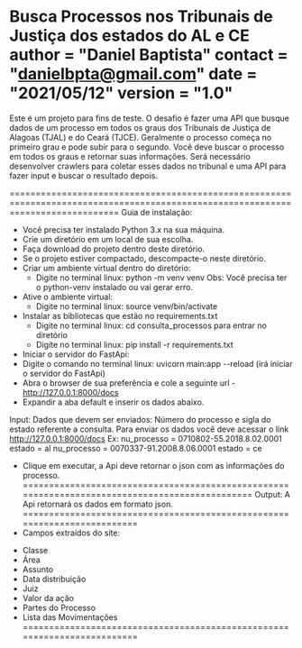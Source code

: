 Busca Processos nos Tribunais de Justiça dos estados do AL e CE
__author__ = "Daniel Baptista"
__contact__ = "danielbpta@gmail.com"
__date__ = "2021/05/12"
__version__ = "1.0"
===============================================================

Este é um projeto para fins de teste.
O desafio é fazer uma API que busque dados de um processo em todos os graus dos Tribunais de Justiça
de Alagoas (TJAL) e do Ceará (TJCE). Geralmente o processo começa no primeiro grau e pode subir para o segundo. 
Você deve buscar o processo em todos os graus e retornar suas informações.
Será necessário desenvolver crawlers para coletar esses dados no tribunal e uma API para fazer input e buscar o resultado depois.

=================================================================================================================================
Guia de instalação:
- Você precisa ter instalado Python 3.x na sua máquina.
- Crie um diretório em um local de sua escolha.
- Faça download do projeto dentro deste diretório.
- Se o projeto estiver compactado, descompacte-o neste diretório.
- Criar um ambiente virtual dentro do diretório:
    - Digite no terminal linux: python -m venv venv
    Obs: Você precisa ter o python-venv instalado ou vai gerar erro.
- Ative o ambiente virtual:
    - Digite no terminal linux: source venv/bin/activate
- Instalar as bibliotecas que estão no requirements.txt
    - Digite no terminal linux: cd consulta_processos para entrar no diretório
    - Digite no terminal linux: pip install -r requirements.txt
- Iniciar o servidor do FastApi:
- Digite o comando no terminal linux: uvicorn main:app --reload (irá iniciar o servidor do FastApi)
- Abra o browser de sua preferência e cole a seguinte url - http://127.0.0.1:8000/docs
- Expandir a aba default e inserir os dados abaixo.

Input:
Dados que devem ser enviados:
Número do processo e sigla do estado referente a consulta.
Para enviar os dados você deve acessar o link http://127.0.0.1:8000/docs
Ex: nu_processo = 0710802-55.2018.8.02.0001
    estado = al
    nu_processo = 0070337-91.2008.8.06.0001
    estado = ce

- Clique em executar, a Api deve retornar o json com as informações do processo.
===============================================================================================
Output:
A Api retornará os dados em formato json.
=========================================================================
- Campos extraídos do site:
* Classe
* Área
* Assunto
* Data distribuição
* Juiz
* Valor da ação
* Partes do Processo
* Lista das Movimentações
=========================================================================